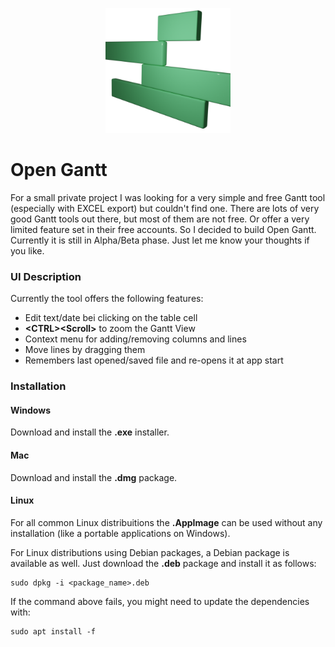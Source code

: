 <p align="center">
<img width="200" src="icons/icon.png">
</p>

# Open Gantt
For a small private project I was looking for a very simple and free Gantt tool (especially with EXCEL export) but couldn't find one. There are lots of very good Gantt tools out there, but most of them are not free. Or offer a very limited feature set in their free accounts. So I decided to build Open Gantt. Currently it is still in Alpha/Beta phase. Just let me know your thoughts if you like.

### UI Description
Currently the tool offers the following features:

* Edit text/date bei clicking on the table cell
* **\<CTRL><Scroll\>** to zoom the Gantt View
* Context menu for adding/removing columns and lines 
* Move lines by dragging them
* Remembers last opened/saved file and re-opens it at app start

### Installation

#### Windows
Download and install the **.exe** installer.

#### Mac
Download and install the **.dmg** package.

#### Linux
For all common Linux distribuitions the **.AppImage** can be used without any installation (like a portable applications on Windows).

For Linux distributions using Debian packages, a Debian package is available as well. Just download the **.deb** package and install it as follows:
    
    sudo dpkg -i <package_name>.deb

If the command above fails, you might need to update the dependencies with:

    sudo apt install -f

